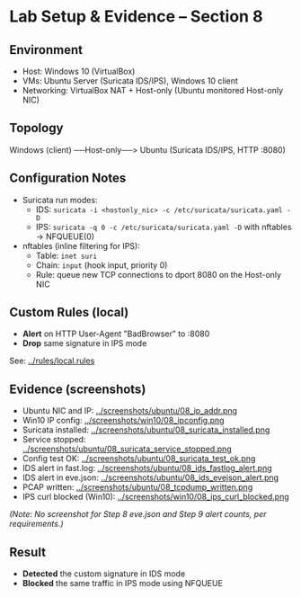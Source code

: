 # Lab Setup & Evidence – Section 8

## Environment
- Host: Windows 10 (VirtualBox)
- VMs: Ubuntu Server (Suricata IDS/IPS), Windows 10 client
- Networking: VirtualBox NAT + Host-only (Ubuntu monitored Host-only NIC)

## Topology
Windows (client) ──Host-only──> Ubuntu (Suricata IDS/IPS, HTTP :8080)

## Configuration Notes
- Suricata run modes:
  - IDS: `suricata -i <hostonly_nic> -c /etc/suricata/suricata.yaml -D`
  - IPS: `suricata -q 0 -c /etc/suricata/suricata.yaml -D` with nftables → NFQUEUE(0)
- nftables (inline filtering for IPS):
  - Table: `inet suri`
  - Chain: `input` (hook input, priority 0)
  - Rule: queue new TCP connections to dport 8080 on the Host-only NIC

## Custom Rules (local)
- **Alert** on HTTP User-Agent "BadBrowser" to :8080
- **Drop** same signature in IPS mode

See: [../rules/local.rules](../rules/local.rules)

## Evidence (screenshots)
- Ubuntu NIC and IP: [../screenshots/ubuntu/08_ip_addr.png](../screenshots/ubuntu/08_ip_addr.png)  
- Win10 IP config: [../screenshots/win10/08_ipconfig.png](../screenshots/win10/08_ipconfig.png)  
- Suricata installed: [../screenshots/ubuntu/08_suricata_installed.png](../screenshots/ubuntu/08_suricata_installed.png)  
- Service stopped: [../screenshots/ubuntu/08_suricata_service_stopped.png](../screenshots/ubuntu/08_suricata_service_stopped.png)  
- Config test OK: [../screenshots/ubuntu/08_suricata_test_ok.png](../screenshots/ubuntu/08_suricata_test_ok.png)  
- IDS alert in fast.log: [../screenshots/ubuntu/08_ids_fastlog_alert.png](../screenshots/ubuntu/08_ids_fastlog_alert.png)  
- IDS alert in eve.json: [../screenshots/ubuntu/08_ids_evejson_alert.png](../screenshots/ubuntu/08_ids_evejson_alert.png)  
- PCAP written: [../screenshots/ubuntu/08_tcpdump_written.png](../screenshots/ubuntu/08_tcpdump_written.png)  
- IPS curl blocked (Win10): [../screenshots/win10/08_ips_curl_blocked.png](../screenshots/win10/08_ips_curl_blocked.png)  

*(Note: No screenshot for Step 8 eve.json and Step 9 alert counts, per requirements.)*

## Result
- **Detected** the custom signature in IDS mode  
- **Blocked** the same traffic in IPS mode using NFQUEUE  
